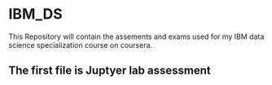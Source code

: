 # IBM_DS
This Repository will contain the assements and exams used for my IBM data science specialization course on coursera.
## The first file is Juptyer lab assessment
